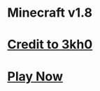 # Minecraft v1.8
# [Credit to 3kh0](https://github.com/3kh0)

# [Play Now](https://g-xming.github.io/MC18/)
